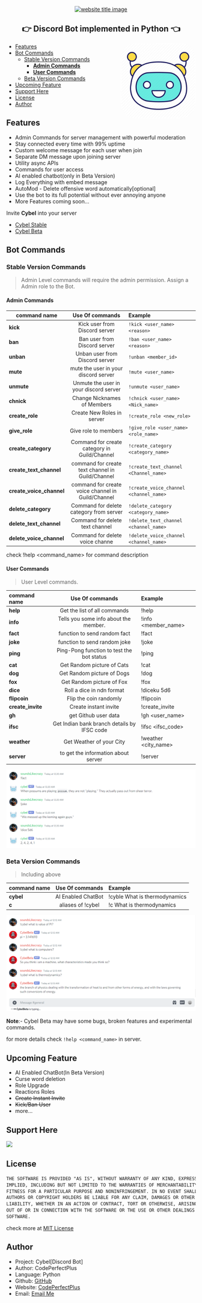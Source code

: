 <p align="center">
  <a href="https://py-contributors.github.io/awesomeScripts/"><img src="https://capsule-render.vercel.app/api?type=rect&color=ffdd00&height=100&section=header&text=Cybel&fontSize=80%&fontColor=ffffff" alt="website title image"></a>

  <h2 align="center">👉 Discord Bot implemented in Python 👈</h2>
</p>


<img style="border-radius: 20%" align="right" src="images/cybel_icon.jpg" height="200" width="200" alt="pycontributors logo">

- [Features](#features)
- [Bot Commands](#bot-commands)
  - [Stable Version Commands](#stable-version-commands)
    - [**Admin Commands**](#admin-commands)
    - [**User Commands**](#user-commands)
  - [Beta Version Commands](#beta-version-commands)
- [Upcoming Feature](#upcoming-feature)
- [Support Here](#support-here)
- [License](#license)
- [Author](#author)

## Features

- Admin Commands for server management with powerful moderation
- Stay connected every time with 99% uptime
- Custom welcome message for each user when join
- Separate DM message upon joining server
- Utility async APIs
- Commands for user access
- AI enabled chatbot(only in Beta Version)
- Log Everything with embed message
- AutoMod - Delete offensive word automatically[optional]
- Use the bot to its full potential without ever annoying anyone
- More Features coming soon...

Invite **Cybel** into your server

- [Cybel Stable](https://discord.com/api/oauth2/authorize?client_id=832137823309004800&permissions=142337&scope=bot)
- [Cybel Beta](https://discord.com/api/oauth2/authorize?client_id=831918257166090250&permissions=142337&scope=bot)

## Bot Commands

### Stable Version Commands

> Admin Level commands will require the admin permission. Assign a Admin role to the Bot.

#### **Admin Commands**

| command name             |                  Use Of commands                  | Example                                |
| ------------------------ | :-----------------------------------------------: | :------------------------------------- |
| **kick**                 |           Kick user from Discord server           | `!kick <user_name> <reason>`           |
| **ban**                  |           Ban user from Discord server            | `!ban <user_name> <reason>`            |
| **unban**                |          Unban user from Discord server           | `!unban <member_id>`                   |
| **mute**                 |       mute the user in your discord server        | `!mute <user_name>`                    |
| **unmute**               |      Unmute the user in your discord server       | `!unmute <user_name>`                  |
| **chnick**               |            Change Nicknames of Members            | `!chnick <user_name> <Nick_name>`      |
| **create_role**          |            Create New Roles in server             | `!create_role <new_role>`              |
| **give_role**            |               Give role to members                | `!give_role <user_name> <role_name>`   |
| **create_category**      |   Command for create category in Guild/Channel    | `!create_category <category_name>`     |
| **create_text_channel**  | command for create text channel in Guild/Channel  | `!create_text_channel <Channel_name>`  |
| **create_voice_channel** | command for create voice channel in Guild/Channel | `!create_voice_channel <channel_name>` |
| **delete_category**      |      Command for delete category from server      | `!delete_category <category_name>`     |
| **delete_text_channel**  |          Command for delete text channel          | `!delete_text_channel <channel_name>`  |
| **delete_voice_channel** |          Command for delete voice channe          | `!delete_voice_channel <channel_name>` |

check !help <command_name> for command description

#### **User Commands**

> User Level commands.

| command name      |               Use Of commands               | Example              |
| :---------------- | :-----------------------------------------: | :------------------- |
| **help**          |        Get the list of all commands         | !help                |
| **info**          |    Tells you some info about the member.    | !info <member_name>  |
| **fact**          |        function to send random fact         | !fact                |
| **joke**          |        function to send random joke         | !joke                |
| **ping**          |  Ping-Pong function to test the bot status  | !ping                |
| **cat**           |         Get Random picture of Cats          | !cat                 |
| **dog**           |         Get Random picture of Dogs          | !dog                 |
| **fox**           |          Get Random picture of Fox          | !fox                 |
| **dice**          |          Roll a dice in ndn format          | !diceku 5d6          |
| **flipcoin**      |           Flip the coin randomly            | !flipcoin            |
| **create_invite** |            Create instant invite            | !create_invite       |
| **gh**            |            get Github user data             | !gh <user_name>      |
| **ifsc**          | Get Indian bank branch details by IFSC code | !ifsc <ifsc_code>    |
| **weather**       |          Get Weather of your City           | !weather <city_name> |
| **server**        |     to get the information about server     | !server              |

![Conversation with Cybel](images/sample.png)

### Beta Version Commands

> Including above

| command name |  Use Of commands   | Example                       |
| ------------ | :----------------: | :---------------------------- |
| **cybel**    | AI Enabled ChatBot | !cyble What is thermodynamics |
| **c**        | aliases of !cybel  | !c What is thermodynamics     |

![Conversation with Cybel](images/sample2.png)

**Note**:- Cybel Beta may have some bugs, broken features and experimental commands.

for more details check `!help <command_name>` in server.

## Upcoming Feature

- AI Enabled ChatBot(In Beta Version)
- Curse word deletion
- Role Upgrade
- Reactions Roles
- ~~Create Instant Invite~~
- ~~Kick/Ban User~~
- more...

## Support Here

<a href="https://www.buymeacoffee.com/codeperfectplus"><img src="https://img.buymeacoffee.com/button-api/?text=Buy me a book&emoji=📖&slug=codeperfectplus&button_colour=FFDD00&font_colour=000000&font_family=Cookie&outline_colour=000000&coffee_colour=ffffff"></a>

## License

```txt
THE SOFTWARE IS PROVIDED "AS IS", WITHOUT WARRANTY OF ANY KIND, EXPRESS OR
IMPLIED, INCLUDING BUT NOT LIMITED TO THE WARRANTIES OF MERCHANTABILITY,
FITNESS FOR A PARTICULAR PURPOSE AND NONINFRINGEMENT. IN NO EVENT SHALL THE
AUTHORS OR COPYRIGHT HOLDERS BE LIABLE FOR ANY CLAIM, DAMAGES OR OTHER
LIABILITY, WHETHER IN AN ACTION OF CONTRACT, TORT OR OTHERWISE, ARISING FROM,
OUT OF OR IN CONNECTION WITH THE SOFTWARE OR THE USE OR OTHER DEALINGS IN THE
SOFTWARE.
```

check more at [MIT License](/LICENSE)

## Author

- Project: Cybel[Discord Bot]
- Author: CodePerfectPlus
- Language: Python
- Github: [GitHub](https://github.com/codePerfectPlus)
- Website: [CodePerfectPlus](http://codeperfectplus.herokuapp.com/)
- Email: [Email Me](mailto:codeperfectplus@gmail.com)